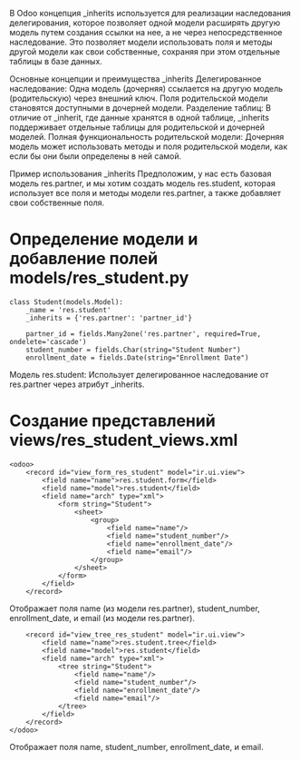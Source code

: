 В Odoo концепция _inherits используется для реализации наследования делегирования, которое позволяет одной модели
расширять другую модель путем создания ссылки на нее, а не через непосредственное наследование. Это позволяет модели
использовать поля и методы другой модели как свои собственные, сохраняя при этом отдельные таблицы в базе данных.

Основные концепции и преимущества _inherits
Делегированное наследование: Одна модель (дочерняя) ссылается на другую модель (родительскую) через внешний ключ. Поля
родительской модели становятся доступными в дочерней модели.
Разделение таблиц: В отличие от _inherit, где данные хранятся в одной таблице, _inherits поддерживает отдельные таблицы
для родительской и дочерней моделей.
Полная функциональность родительской модели: Дочерняя модель может использовать методы и поля родительской модели, как
если бы они были определены в ней самой.

Пример использования _inherits
Предположим, у нас есть базовая модель res.partner, и мы хотим создать модель res.student, которая использует все поля и
методы модели res.partner, а также добавляет свои собственные поля.

# Определение модели и добавление полей models/res_student.py

    class Student(models.Model):
        _name = 'res.student'
        _inherits = {'res.partner': 'partner_id'}
    
        partner_id = fields.Many2one('res.partner', required=True, ondelete='cascade')
        student_number = fields.Char(string="Student Number")
        enrollment_date = fields.Date(string="Enrollment Date")

Модель res.student:
Использует делегированное наследование от res.partner через атрибут _inherits.

# Создание представлений views/res_student_views.xml

    <odoo>
        <record id="view_form_res_student" model="ir.ui.view">
            <field name="name">res.student.form</field>
            <field name="model">res.student</field>
            <field name="arch" type="xml">
                <form string="Student">
                    <sheet>
                        <group>
                            <field name="name"/>
                            <field name="student_number"/>
                            <field name="enrollment_date"/>
                            <field name="email"/>
                        </group>
                    </sheet>
                </form>
            </field>
        </record>

Отображает поля name (из модели res.partner), student_number, enrollment_date, и email (из модели res.partner).

        <record id="view_tree_res_student" model="ir.ui.view">
            <field name="name">res.student.tree</field>
            <field name="model">res.student</field>
            <field name="arch" type="xml">
                <tree string="Student">
                    <field name="name"/>
                    <field name="student_number"/>
                    <field name="enrollment_date"/>
                    <field name="email"/>
                </tree>
            </field>
        </record>
    </odoo>

Отображает поля name, student_number, enrollment_date, и email.

